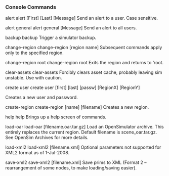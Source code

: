 ### Console Commands
alert
alert [First] [Last] [Message]
Send an alert to a user. Case sensitive.

alert general
alert general [Message]
Send an alert to all users.

backup
backup
Trigger a simulator backup.

change-region
change-region [region name]
Subsequent commands apply only to the specified region.

change-region root
change-region root
Exits the region and returns to ‘root.

clear-assets
clear-assets
Forcibly clears asset cache, probably leaving sim unstable. Use with caution.

create user
create user [first] [last] [passw] [RegionX] [RegionY]

Creates a new user and password.

create-region
create-region [name] [filename]
Creates a new region.

help
help
Brings up a help screen of commands.

load-oar
load-oar [filename.oar.tar.gz]
Load an OpenSimulator archive. This entirely replaces the current region. Default filename is scene_oar.tar.gz. See OpenSim Archives for more details.

load-xml2
load-xml2 [filename.xml]
Optional parameters not supported for XML2 format as of 1-Jul-2008.

save-xml2
save-xml2 [filename.xml]
Save prims to XML (Format 2 – rearrangement of some nodes, to make loading/saving easier).